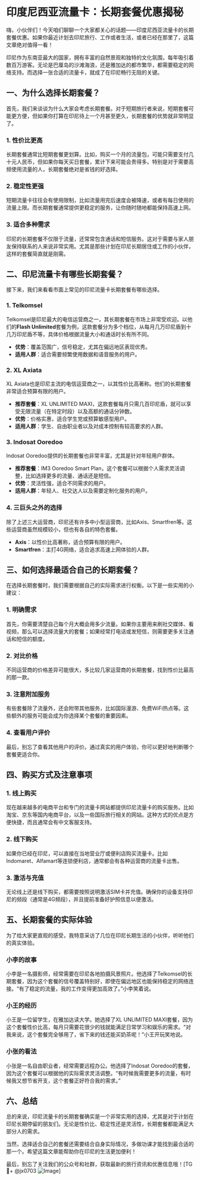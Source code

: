 # 印度尼西亚流量卡：长期套餐优惠揭秘

嗨，小伙伴们！今天咱们聊聊一个大家都关心的话题——印度尼西亚流量卡的长期套餐优惠。如果你最近计划去印尼旅行、工作或者生活，或者已经在那里了，这篇文章绝对值得一看！

印尼作为东南亚最大的国家，拥有丰富的自然景观和独特的文化氛围，每年吸引着数百万游客。无论是巴厘岛的沙滩海浪，还是雅加达的都市繁华，都需要稳定的网络支持。而选择一张合适的流量卡，就成了在印尼畅行无阻的关键。

## 一、为什么选择长期套餐？

首先，我们来谈谈为什么大家会考虑长期套餐。对于短期旅行者来说，短期套餐可能更方便，但如果你打算在印尼待上一个月甚至更久，长期套餐的优势就非常明显了。

### 1. **性价比更高**
长期套餐通常比短期套餐更划算。比如，购买一个月的流量包，可能只需要支付几十元人民币，但如果你每天买日套餐，累计下来可能会贵得多。特别是对于需要高频使用流量的人，长期套餐绝对是省钱的好选择。

### 2. **稳定性更强**
短期流量卡往往会有使用限制，比如流量用完后速度会被降速，或者有每日使用的流量上限。而长期套餐通常提供更稳定的服务，让你随时随地都能保持高速上网。

### 3. **适合多种需求**
印尼的长期套餐不仅限于流量，还常常包含通话和短信服务。这对于需要与家人朋友保持联系的人来说非常实用。尤其是那些计划在印尼长期居住或工作的小伙伴，这样的套餐简直就是刚需。

## 二、印尼流量卡有哪些长期套餐？

接下来，我们来看看市面上常见的印尼流量卡长期套餐有哪些选择。

### 1. **Telkomsel**
Telkomsel是印尼最大的电信运营商之一，其长期套餐在市场上非常受欢迎。以他们的**Flash Unlimited**套餐为例，这款套餐分为多个档位，从每月几万印尼盾到十几万印尼盾不等，具体价格根据流量大小和通话时长有所不同。

- **优势**：覆盖范围广，信号稳定，尤其在偏远地区表现优秀。
- **适用人群**：适合需要频繁使用数据和语音服务的用户。

### 2. **XL Axiata**
XL Axiata也是印尼主流的电信运营商之一，以其性价比高著称。他们的长期套餐非常适合预算有限的用户。

- **推荐套餐**：XL UNLIMITED MAXI，这款套餐每月只需几百印尼盾，就可以享受无限流量（在特定时段）以及高额的通话分钟数。
- **优势**：价格实惠，适合学生党或预算敏感型用户。
- **适用人群**：学生、自由职业者以及对成本控制有较高要求的人群。

### 3. **Indosat Ooredoo**
Indosat Ooredoo提供的长期套餐也非常丰富，尤其是针对年轻用户群体。

- **推荐套餐**：IM3 Ooredoo Smart Plan，这个套餐可以根据个人需求灵活调整，比如选择更多的流量、通话还是短信。
- **优势**：灵活性强，适合不同需求的用户。
- **适用人群**：年轻人、社交达人以及需要定制化服务的用户。

### 4. **三巨头之外的选择**
除了上述三大运营商，印尼还有许多中小型运营商，比如Axis、Smartfren等。这些运营商虽然规模较小，但也有各自的特色套餐。

- **Axis**：以性价比高著称，适合预算有限的用户。
- **Smartfren**：主打4G网络，适合追求高速上网体验的人群。

## 三、如何选择最适合自己的长期套餐？

在选择长期套餐时，我们需要根据自己的实际需求进行权衡。以下是一些实用的小建议：

### 1. **明确需求**
首先，你需要清楚自己每个月大概会用多少流量。如果你主要用来刷社交媒体、看视频，那么可以选择流量大的套餐；如果经常打电话或发短信，则需要更多关注通话和短信的额度。

### 2. **对比价格**
不同运营商的价格差异可能很大，多比较几家运营商的长期套餐，找到性价比最高的那一款。

### 3. **注意附加服务**
有些套餐除了流量外，还会附带其他服务，比如国际漫游、免费WiFi热点等。这些额外的服务可能会成为你选择某个套餐的重要因素。

### 4. **查看用户评价**
最后，别忘了查看其他用户的评价。通过真实的用户体验，你可以更好地判断哪个套餐更适合你。

## 四、购买方式及注意事项

### 1. **线上购买**
现在越来越多的电商平台和专门的流量卡网站都提供印尼流量卡的购买服务。比如淘宝、京东等国内电商平台，以及一些国际旅行相关的网站。这种方式的优点是方便快捷，而且通常会有中文客服支持。

### 2. **线下购买**
如果你已经在印尼，可以直接在当地营业厅或便利店购买流量卡。比如Indomaret、Alfamart等连锁便利店，通常都会有各种运营商的流量卡出售。

### 3. **激活与充值**
无论线上还是线下购买，都需要按照说明激活SIM卡并充值。确保你的设备支持印尼的频段（通常是4G频段），并且提前准备好护照信息以便激活。

## 五、长期套餐的实际体验

为了给大家更直观的感受，我特意采访了几位在印尼长期生活的小伙伴，听听他们的真实体验。

### 小李的故事
小李是一名摄影师，经常需要在印尼各地拍摄风景照片。他选择了Telkomsel的长期套餐，因为这个套餐的信号覆盖特别好，即使在偏远地区也能保持稳定的网络连接。“有了稳定的流量，我的工作变得更加高效了。”小李笑着说。

### 小王的经历
小王是一位留学生，在雅加达读大学。她选择了XL UNLIMITED MAXI套餐，因为这个套餐性价比高，每月只需要花很少的钱就能满足日常学习和娱乐的需求。“对我来说，这个套餐完全够用了，省下来的钱还能买奶茶呢！”小王开玩笑地说。

### 小张的看法
小张是一名自由职业者，经常需要远程办公。他选择了Indosat Ooredoo的套餐，因为这个套餐可以根据他的实际需求灵活调整。“有时候我需要更多的流量，有时候我又想节省开支，这个套餐正好符合我的需求。”

## 六、总结

总的来说，印尼流量卡的长期套餐确实是一个非常实用的选择，尤其是对于计划在印尼长期停留的朋友们。无论是性价比、稳定性还是灵活性，长期套餐都能满足大部分人的需求。

当然，选择适合自己的套餐还需要结合自身实际情况，多做功课才能找到最合适的那一个。希望这篇文章能帮助你在印尼的生活更加便利！

最后，别忘了关注我们的公众号和社群，获取最新的旅行资讯和优惠信息哦！[TG💪+ @jx0703 ![Image](https://github.com/user-attachments/assets/dbca1d08-cadb-493c-b0ec-ad6f7a83f270)]